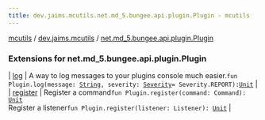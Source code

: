 ```yaml
---
title: dev.jaims.mcutils.net.md_5.bungee.api.plugin.Plugin - mcutils
---
```


[mcutils](../../index.html) / [dev.jaims.mcutils](../index.html) / [net.md_5.bungee.api.plugin.Plugin](./index.html)

### Extensions for net.md_5.bungee.api.plugin.Plugin

| [log](log.html) | A way to log messages to your plugins console much easier.`fun Plugin.log(message: `[`String`](https://kotlinlang.org/api/latest/jvm/stdlib/kotlin/-string/index.html)`, severity: `[`Severity`](https://docs.oracle.com/javase/6/docs/api/javax/print/attribute/standard/Severity.html)` = Severity.REPORT): `[`Unit`](https://kotlinlang.org/api/latest/jvm/stdlib/kotlin/-unit/index.html) |
| [register](register.html) | Register a command`fun Plugin.register(command: Command): `[`Unit`](https://kotlinlang.org/api/latest/jvm/stdlib/kotlin/-unit/index.html)<br>Register a listener`fun Plugin.register(listener: Listener): `[`Unit`](https://kotlinlang.org/api/latest/jvm/stdlib/kotlin/-unit/index.html) |


